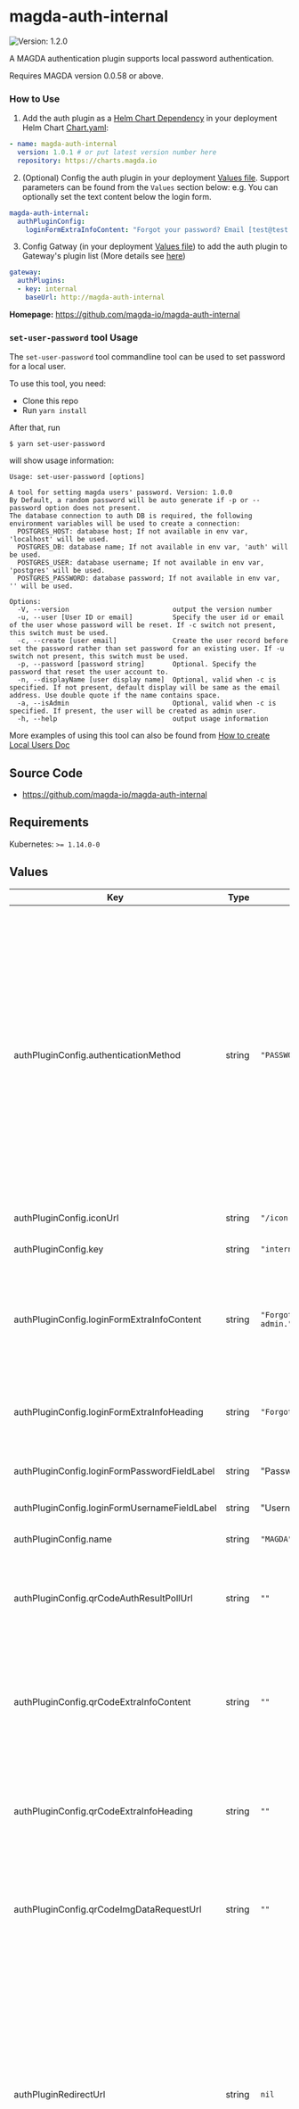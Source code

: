 # magda-auth-internal

![Version: 1.2.0](https://img.shields.io/badge/Version-1.2.0-informational?style=flat-square)

A MAGDA authentication plugin supports local password authentication.

Requires MAGDA version 0.0.58 or above.

### How to Use

1. Add the auth plugin as a [Helm Chart Dependency](https://helm.sh/docs/helm/helm_dependency/) in your deployment Helm Chart [Chart.yaml](https://helm.sh/docs/topics/charts/#chart-dependencies):
```yaml
- name: magda-auth-internal
  version: 1.0.1 # or put latest version number here
  repository: https://charts.magda.io
```

2. (Optional) Config the auth plugin in your deployment [Values file](https://helm.sh/docs/chart_template_guide/values_files/). Support parameters can be found from the `Values` section below:
e.g. You can optionally set the text content below the login form.
```yaml
magda-auth-internal:
  authPluginConfig:
    loginFormExtraInfoContent: "Forgot your password? Email [test@test.com](test@test.com)"
```

3. Config Gatway (in your deployment [Values file](https://helm.sh/docs/chart_template_guide/values_files/)) to add the auth plugin to Gateway's plugin list (More details see [here](https://github.com/magda-io/magda/blob/master/deploy/helm/internal-charts/gateway/README.md))
```yaml
gateway:
  authPlugins:
  - key: internal
    baseUrl: http://magda-auth-internal
```

**Homepage:** <https://github.com/magda-io/magda-auth-internal>

### `set-user-password` tool Usage

The `set-user-password` tool commandline tool can be used to set password for a local user.

To use this tool, you need:
- Clone this repo
- Run `yarn install`

After that, run
```
$ yarn set-user-password
```
will show usage information:

```
Usage: set-user-password [options]

A tool for setting magda users' password. Version: 1.0.0
By Default, a random password will be auto generate if -p or --password option does not present.
The database connection to auth DB is required, the following environment variables will be used to create a connection:
  POSTGRES_HOST: database host; If not available in env var, 'localhost' will be used.
  POSTGRES_DB: database name; If not available in env var, 'auth' will be used.
  POSTGRES_USER: database username; If not available in env var, 'postgres' will be used.
  POSTGRES_PASSWORD: database password; If not available in env var, '' will be used.

Options:
  -V, --version                          output the version number
  -u, --user [User ID or email]          Specify the user id or email of the user whose password will be reset. If -c switch not present, this switch must be used.
  -c, --create [user email]              Create the user record before set the password rather than set password for an existing user. If -u switch not present, this switch must be used.
  -p, --password [password string]       Optional. Specify the password that reset the user account to.
  -n, --displayName [user display name]  Optional, valid when -c is specified. If not present, default display will be same as the email address. Use double quote if the name contains space.
  -a, --isAdmin                          Optional, valid when -c is specified. If present, the user will be created as admin user.
  -h, --help                             output usage information
```

More examples of using this tool can also be found from [How to create Local Users Doc](https://github.com/magda-io/magda/blob/master/docs/docs/how-to-create-local-users.md)

## Source Code

* <https://github.com/magda-io/magda-auth-internal>

## Requirements

Kubernetes: `>= 1.14.0-0`

## Values

| Key | Type | Default | Description |
|-----|------|---------|-------------|
| authPluginConfig.authenticationMethod | string | `"PASSWORD"` | The authentication method of the plugin. Support values are: <ul> <li>`IDP-URI-REDIRECTION`: the plugin will rediredct user agent to idp (identity provider) for authentication. e.g. Google & fackebook oauth etc.</li> <li>`PASSWORD`: the plugin expect frontend do a form post that contains username & password to the plugin for authentication.</li> <li>`QR-CODE`: the plugin offers a url that is used by the frontend to request auth challenge data. The data will be encoded into a QR-code image and expect the user scan the QR code with a mobile app to complete the authentication request.</li> </ul> See [Authentication Plugin Specification](https://github.com/magda-io/magda/blob/master/docs/docs/authentication-plugin-spec.md) for more details |
| authPluginConfig.iconUrl | string | `"/icon.svg"` | the display icon URL of the auth plugin. |
| authPluginConfig.key | string | `"internal"` | the unique key of the auth plugin. Allowed characters: [a-zA-Z0-9\-] |
| authPluginConfig.loginFormExtraInfoContent | string | `"Forgot your password? Email system admin."` | Optional; Only applicable when authenticationMethod = "PASSWORD". If present, will displayed the content underneath the login form to provide extra info to users. e.g. how to reset password Can support content in markdown format. |
| authPluginConfig.loginFormExtraInfoHeading | string | `"Forgot your password?"` | Optional; Only applicable when authenticationMethod = "PASSWORD". If present, will displayed the heading underneath the login form to provide extra info to users. e.g. how to reset password |
| authPluginConfig.loginFormPasswordFieldLabel | string | "Password" | Optional; Only applicable when authenticationMethod = "PASSWORD". |
| authPluginConfig.loginFormUsernameFieldLabel | string | "Username" | Optional; Only applicable when authenticationMethod = "PASSWORD". |
| authPluginConfig.name | string | `"MAGDA"` | the display name of the auth plugin. |
| authPluginConfig.qrCodeAuthResultPollUrl | string | `""` | Only applicable & compulsory when authenticationMethod = "QR-CODE". The url that is used by frontend to poll the authentication processing result. See [Authentication Plugin Specification](https://github.com/magda-io/magda/blob/master/docs/docs/authentication-plugin-spec.md) for more details |
| authPluginConfig.qrCodeExtraInfoContent | string | `""` | Only applicable & compulsory when authenticationMethod = "QR-CODE". If present, will displayed the content underneath the login form to provide extra info to users. e.g. how to download moile app to scan the QR Code. Can support content in markdown format. |
| authPluginConfig.qrCodeExtraInfoHeading | string | `""` | Only applicable & compulsory when authenticationMethod = "QR-CODE". If present, will displayed the heading underneath the QR Code image to provide extra instruction to users. e.g. how to download moile app to scan the QR Code |
| authPluginConfig.qrCodeImgDataRequestUrl | string | `""` | Only applicable & compulsory when authenticationMethod = "QR-CODE". The url that is used by frontend client to request auth challenge data from the authentication plugin. See [Authentication Plugin Specification](https://github.com/magda-io/magda/blob/master/docs/docs/authentication-plugin-spec.md) for more details |
| authPluginRedirectUrl | string | `nil` | the redirection url after the whole authentication process is completed. Authentication Plugins will use this value as default. The following query paramaters can be used to supply the authentication result: <ul> <li>result: (string) Compulsory. Possible value: "success" or "failure". </li> <li>errorMessage: (string) Optional. Text message to provide more information on the error to the user. </li> </ul> This field is for overriding the value set by `global.authPluginRedirectUrl`. Unless you want to have a different value only for this auth plugin, you shouldn't set this value. |
| autoscaler.enabled | bool | `false` | turn on the autoscaler or not |
| autoscaler.maxReplicas | int | `3` |  |
| autoscaler.minReplicas | int | `1` |  |
| autoscaler.targetCPUUtilizationPercentage | int | `80` |  |
| defaultAdminUserId | string | `"00000000-0000-4000-8000-000000000000"` | which system account we used to talk to auth api The value of this field will only be used when `global.defaultAdminUserId` has no value |
| defaultImage.imagePullSecret | bool | `false` |  |
| defaultImage.pullPolicy | string | `"IfNotPresent"` |  |
| defaultImage.repository | string | `"docker.io/data61"` |  |
| global | object | `{"authPluginRedirectUrl":"/sign-in-redirect","externalUrl":"","image":{},"rollingUpdate":{}}` | only for providing appropriate default value for helm lint |
| image.name | string | `"magda-auth-internal"` |  |
| replicas | int | `1` | no. of initial replicas |
| resources.limits.cpu | string | `"50m"` |  |
| resources.requests.cpu | string | `"10m"` |  |
| resources.requests.memory | string | `"30Mi"` |  |
